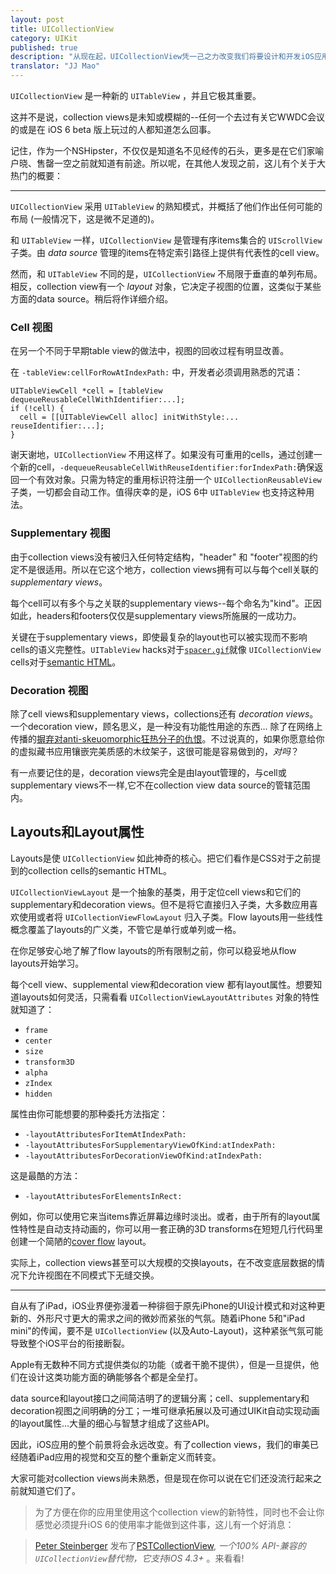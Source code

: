```yaml
---
layout: post
title: UICollectionView
category: UIKit
published: true
description: "从现在起，UICollectionView凭一己之力改变我们将要设计和开发iOS应用的方式。这并不是说，collection views是未知或模糊的。作为一个NSHipster，不仅仅是知道名不见经传的石头，更多是在它们家喻户晓、售罄一空之前就知道有前途。"
translator: "JJ Mao"
---
```


`UICollectionView` 是一种新的 `UITableView` ，并且它极其重要。

这并不是说，collection views是未知或模糊的--任何一个去过有关它WWDC会议的或是在 iOS 6 beta 版上玩过的人都知道怎么回事。

记住，作为一个NSHipster，不仅仅是知道名不见经传的石头，更多是在它们家喻户晓、售罄一空之前就知道有前途。所以呢，在其他人发现之前，这儿有个关于大热门的概要：

---

`UICollectionView` 采用 `UITableView` 的熟知模式，并概括了他们作出任何可能的布局 (一般情况下，这是微不足道的)。

和 `UITableView` 一样，`UICollectionView` 是管理有序items集合的 `UIScrollView` 子类。由 _data source_ 管理的items在特定索引路径上提供有代表性的cell view。


然而，和 `UITableView` 不同的是，`UICollectionView` 不局限于垂直的单列布局。相反，collection view有一个 _layout_  对象，它决定子视图的位置，这类似于某些方面的data source。稍后将作详细介绍。

### Cell 视图

在另一个不同于早期table view的做法中，视图的回收过程有明显改善。

在 `-tableView:cellForRowAtIndexPath:` 中，开发者必须调用熟悉的咒语：
~~~{objective-c}
UITableViewCell *cell = [tableView dequeueReusableCellWithIdentifier:...];
if (!cell) {
  cell = [[UITableViewCell alloc] initWithStyle:... reuseIdentifier:...];
}
~~~

谢天谢地，`UICollectionView` 不用这样了。如果没有可重用的cells，通过创建一个新的cell，`-dequeueReusableCellWithReuseIdentifier:forIndexPath:`确保返回一个有效对象。只需为特定的重用标识符注册一个 `UICollectionReusableView` 子类，一切都会自动工作。值得庆幸的是，iOS 6中 `UITableView` 也支持这种用法。

### Supplementary 视图

由于collection views没有被归入任何特定结构，"header" 和 "footer"视图的约定不是很适用。所以在它这个地方，collection views拥有可以与每个cell关联的
_supplementary views_。

每个cell可以有多个与之关联的supplementary views--每个命名为"kind"。正因如此，headers和footers仅仅是supplementary views所施展的一成功力。

关键在于supplementary views，即使最复杂的layout也可以被实现而不影响cells的语义完整性。`UITableView` hacks对于[`spacer.gif`](http://en.wikipedia.org/wiki/Spacer_GIF)就像 `UICollectionView` cells对于[semantic HTML](http://en.wikipedia.org/wiki/Semantic_HTML)。

### Decoration 视图

除了cell views和supplementary views，collections还有 _decoration views_。一个decoration view，顾名思义，是一种没有功能性用途的东西... 除了在网络上传播的[摒弃对anti-skeuomorphic狂热分子的仇恨](http://skeu.it)。不过说真的，如果你愿意给你的虚拟藏书应用镶嵌完美质感的木纹架子，这很可能是容易做到的，_对吗_？

有一点要记住的是，decoration views完全是由layout管理的，与cell或supplementary views不一样,它不在collection view data source的管辖范围内。

## Layouts和Layout属性

Layouts是使 `UICollectionView` 如此神奇的核心。把它们看作是CSS对于之前提到的collection cells的semantic HTML。

`UICollectionViewLayout` 是一个抽象的基类，用于定位cell views和它们的supplementary和decoration views。但不是将它直接归入子类，大多数应用喜欢使用或者将 `UICollectionViewFlowLayout` 归入子类。Flow layouts用一些线性概念覆盖了layouts的广义类，不管它是单行或单列或一格。

在你足够安心地了解了flow layouts的所有限制之前，你可以稳妥地从flow layouts开始学习。

每个cell view、supplemental view和decoration view 都有layout属性。想要知道layouts如何灵活，只需看看 `UICollectionViewLayoutAttributes` 对象的特性就知道了：

- `frame`
- `center`
- `size`
- `transform3D`
- `alpha`
- `zIndex`
- `hidden`

属性由你可能想要的那种委托方法指定：

- `-layoutAttributesForItemAtIndexPath:`
- `-layoutAttributesForSupplementaryViewOfKind:atIndexPath:`
- `-layoutAttributesForDecorationViewOfKind:atIndexPath:`

这是最酷的方法：

- `-layoutAttributesForElementsInRect:`

例如，你可以使用它来当items靠近屏幕边缘时淡出。或者，由于所有的layout属性特性是自动支持动画的，你可以用一套正确的3D transforms在短短几行代码里创建一个简陋的[cover flow](http://en.wikipedia.org/wiki/Cover_Flow) layout。

实际上，collection views甚至可以大规模的交换layouts，在不改变底层数据的情况下允许视图在不同模式下无缝交换。

---

自从有了iPad，iOS业界便弥漫着一种徘徊于原先iPhone的UI设计模式和对这种更新的、外形尺寸更大的需求之间的微妙而紧张的气氛。随着iPhone 5和"iPad mini"的传闻，要不是 `UICollectionView` (以及Auto-Layout)，这种紧张气氛可能导致整个iOS平台的衔接断裂。

Apple有无数种不同方式提供类似的功能（或者干脆不提供），但是一旦提供，他们在设计这类功能方面的确能够各个都是全垒打。

data source和layout接口之间简洁明了的逻辑分离；cell、supplementary和decoration视图之间明确的分工；一堆可继承拓展以及可通过UIKit自动实现动画的layout属性...大量的细心与智慧才组成了这些API。

因此，iOS应用的整个前景将会永远改变。有了collection views，我们的审美已经随着iPad应用的视觉和交互的整个重新定义而转变。

大家可能对collection views尚未熟悉，但是现在你可以说在它们还没流行起来之前就知道它们了。

>  为了方便在你的应用里使用这个collection view的新特性，同时也不会让你感觉必须提升iOS 6的使用率才能做到这件事，这儿有一个好消息：

> [Peter Steinberger](https://github.com/steipete) 发布了[PSTCollectionView](https://github.com/steipete/PSTCollectionView), _一个100% API-兼容的 `UICollectionView`替代物，它支持iOS 4.3+_ 。来看看!

